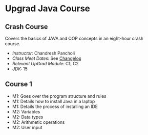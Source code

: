 # Upgrad Java Course

## Crash Course
Covers the basics of JAVA and OOP concepts in an eight-hour crash course.
 - *Instructor:* Chandresh Pancholi
 - *Class Meet Dates:* See [Changelog](CHANGELOG.md)
 - *Relevant UpGrad Module:* C1, C2
 - *JDK:* 15

## Course 1
- M1: Goes over the program structure and rules
- M1: Details how to install Java in a laptop
- M1: Details the process of installing an IDE
- M2: Variables
- M2: Data types 
- M2: Arithmetic operations
- M2: User input